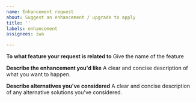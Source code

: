 ```yaml
---
name: Enhancement request
about: Suggest an enhancement / upgrade to apply
title: ''
labels: enhancement
assignees: iwa

---
```


**To what feature your request is related to**
Give the name of the feature

**Describe the enhancement you'd like**
A clear and concise description of what you want to happen.

**Describe alternatives you've considered**
A clear and concise description of any alternative solutions you've considered.
